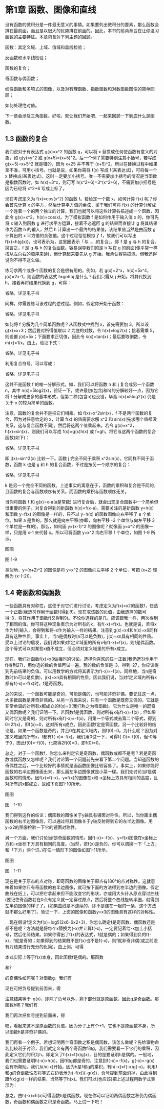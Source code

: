 # 第1章 函数、图像和直线

没有函数的微积分是一件最无意义的事情。如果要列出微积分的要素，那么函数会排在最前面，而且是以很大的优势排在前面的。因此，本书的前两章旨在让你温习函数的主要特征。本章包含对下列主题的回顾。

函数：其定义域、上域、值域和垂线检验；

反函数和水平线检验；

函数的复合；

奇函数与偶函数；

线性函数和多项式的图像，以及对有理函数、指数函数和对数函数图像的简单回顾；

如何处理绝对值。

下一章会涉及三角函数。好啦，就让我们开始吧，一起来回顾一下到底什么是函数。

## 1.3 函数的复合

我们说对于有表达式 g(x)=x^2 的函数 g，可以将 x 替换成任何使函数有意义的对象，如 g(y)=y^2 或 g(x+5)=(x+5)^2。后一个例子需要特别注意小括号，若写成 g(x+5)=x+5^2 就是错的，因为 x+25 并不等于 (x+5)^2。所以在替换过程中如果拿不准，可用小括号。也就是说，如果你需将 f(x) 写成 f(某表达式)，可将每一个 x 替换成(某表达式)，这时一定要加小括号。唯一不需要加小括号的情况是当函数是指数函数时，如 h(x)=3^x，则可写 h(x^2+6)=3^(x^2+6)，不需要加小括号是因为已经将 x^2+6 写成上标了。

现在考虑定义为 f(x)=cos(x^2) 的函数 f。若给定一个数 x，如何计算 f(x) 呢？你会首先计算 x 的平方，然后计算平方值的余弦，鉴于我们可将 f(x) 的计算分解成一个连着一个的两个独立的计算，我们也就可以将这些计算各描述成一个函数，因此令 g(x)=x^2，h(x)=cos(x)。为了模拟函数 f 是如何作用于输入值 x 的，你可先将 x 输入到函数 g 进行求平方运算，接着不必返回 g 的结果而直接让 g 将其结果作为函数 h 的输入，然后 h 计算出一个最终的结果值，该结果值当然是由函数 g 计算出的 x 平方值的余弦值。这个过程恰恰模拟了 f，故我们可以写出 f(x)=h(g(x))，也可表示为，这里圈表示「与……的复合」，即 f 是 g 与 h 的复合。换言之，f 是 g 与 h 的复合函数，容易误导我们的是 h 写在 g 的前面(像平常一样按从左向右的顺序来读)，但计算起来要先从 g 开始。我承认容易搞混，但我还得说你不得不这么做。

练习求两个或多个函数的复合是很有用的。例如，若 g(x)=2^x，h(x)=5x^4，j(x)=2x-1，则函数的表达式 f=gohoj 是什么？我们只需从 j 开始，将其代换到 h，接着再将结果代换到 g，可得：

省略，详见电子书

同样，你需要练习该过程的逆过程。例如，假定你开始于函数：

省略，详见电子书

如何将 f 分解为几个简单函数呢？从函数式中找到 x，首先需要加 3，所以设 g(x)=x+3；然后要对所得值取以 2 为底的对数，令 h(x)=log2(x)；接着需乘 5，则设置 j(x)=5x；下面要求正切值，因此令 k(x)=tan(x)；最后要取倒数，令 m(x)=1/x。由上，验证下式：

省略，详见电子书

利用复合符号，可以写成：

省略，详见电子书

这并不是函数 f 的唯一分解形式。如，我们可以将函数 h 和 j 复合成另一个函数 n，其中 n(x)=5log2(x)，验证一下，或许最初(包含j和h)的分解较好一点，因为它将 f 分解成更多的基本形式，但第二种(包含n)也没错，毕竟 n(x)=5log2(x) 仍是关于 x 的较为简单的函数。

注意，函数的复合并不是把它们相乘。如 f(x)=x^2sin(x)，f 不是两个函数的复合，因为对任意给定的 x，计算 f(x) 的值需要求解 x^2 和 sin(x)(先求哪个值都没关系，这与复合函数不同)，然后将这两个值乘起来。若令 g(x)=x^2，h(x)=sin(x)，则我们可以写成 f(x)=g(x)h(x) 或 f=gh。将它与这两个函数的复合函数(如下)：

省略，详见电子书

即 j(x)=sin^2(x) 比较一下。函数 j 完全不同于乘积 x^2sin(x)，它同样不同于函数，函数 k 也是 g 和 h 的复合函数，不过是按另一个顺序的复合：

省略，详见电子书

k 是另一个完全不同的函数。上述事实的寓意在于，函数的乘积和复合是不同的，且函数的复合与函数顺序有关系，而函数的乘积与函数顺序无关。

当你将函数 f 和 g(x)=x-a(a是常数) 进行复合后，就会出现复合函数中一个简单但很重要的例子。对复合得到的新函数 h(x)=f(x-a)，需要关注的是新函数 y=h(x) 和函数 y=f(x) 的图像是一样的，只不过 y=h(x) 的函数图像向右平移了 a 个单位。如果 a 是负的，那么就是向左平移(亦即，向右平移 -3 个单位与向左平移 3 个单位是一样的)。那么，如何画 y=(x-1)^2 的图像呢？就像画 y=x^2 的图像一样，只是用 x-1 来代替 x。所以可将函数 y=x^2 向右平移 1 个单位，如图 1-9 所示。

图图

图 1-9

类似地，y=(x+2)^2 的图像是将 y=x^2 的图像向左平移 2 个单位，可把 (x+2) 理解为 (x-(-2))。

## 1.4 奇函数和偶函数

一些函数具有对称性，这便于对它们进行讨论。考虑定义为f(x)=x2的函数f，任选一个正数(我选3)作用于函数f(得到9)。现在取该数的负值，由我选择的数可得-3，将其作用于函数f(又得到9)。不论你选择的是几，应该跟我一样，两次得到了相同的值。你可将这种现象表示为对所有的x，有f(-x)=f(x)。也就是说，若将x作为f的输入，会得到和将-x作为输入一样的结果。注意到g(x)=x4和h(x)=x6同样具有这种性质。事实上，当n是偶数时(n可以是负数)，j(x)=xn具有相同的性质。受以上讨论的启发，我们说如果对f定义域里的所有x有f(-x)=f(x)，则f是偶函数。这个等式可以对某些x值不成立，但必须对定义域里的所有x成立。

现在，我们对函数f(x)=x3做相同的讨论。选择你喜欢的任一正数(我仍选3)作用于f(得到27)，用你选的数的负值再试一遍，我的数的负值是-3，得到-27，你应该得到先前结果的负值。可以用数学的方式将其表示为f(-x)=-f(x)。同样地，当n是奇数时(n可以是负数)，j(x)=xn具有相同的性质。因此我们说，当对f定义域内所有x都有f(-x)=-f(x)时，f是奇函数。

总的来说，一个函数可能是奇的，可能是偶的，也可能非奇非偶。要记住这一点，大多数函数是非奇非偶的。从另一方面来说，只有一个函数是既奇又偶的，它就是非常单调的对所有x都成立的f(x)=0(我们称之为零函数)。它为什么是唯一的既奇又偶函数呢？我们证明一下。若函数f是偶函数，则对所有x有f(-x)=f(x)；但如果同时它又是奇的，则对所有x有f(-x)=-f(x)，用第一个等式减去第二个等式，得到0=2f(x)，即f(x)=0，这对所有x成立，因此函数f定是零函数。另一个比较好的结论是，如果一个函数是奇的，并且0在其定义域内，则f(0)=0。为什么呢？因为对定义域里的所有x，f都有f(-x)=-f(x)。我们用0试一下，可得f(-0)=-f(0)，但-0等于0，因此f(0)=-f(0)，化简得2f(0)=0，即f(0)=0。

总之，对于一个函数f，你怎么来判定它是奇函数、偶函数或都不是呢？若是奇函数或偶函数又怎样呢？我们讨论第一个问题前先来看下第二个问题。当知道函数的奇偶性之后，一个比较好的事情就是画函数图像比较容易了。事实上，如果你能将函数的右半边图像画出来，那么画左半边图像就是小菜一碟。我们先讨论当f是偶函数时的情形。因f(x)=f(-x)，y=f(x)的图像在x和-x坐标上方具有相同的高度，且对所有的x都成立，故如下页图1-10所示。

图图

图　1-10

我们得到这样的结论：偶函数的图像关于y轴具有镜面对称性。所以，当你画出偶函数的右半边图像后，可以通过将其图像关于y轴反射得到它的左半边图像。用y=x2的图像检验一下它的镜面对称性。

另一个方面，我们讨论当f是奇函数的情形。因f(-x)=-f(x)，y=f(x)图像在x坐标上方和-x坐标下方具有相同的高度。(当然，若f(x)是负的，你可以调换一下「上方」和「下方」两个词。)在任一情形下的图像如图1-11所示。

图图

图　1-11

现在是关于原点的点对称，即奇函数的图像关于原点有180°的点对称性。这就意味着如果你只有奇函数的右半边图像，就可按下面的方法得到左半边的图像。假定曲线在纸上，可以把它拿起来但不能改变它的形状，亦或用大头针从原点穿过曲线(要记住奇函数若在0点有定义就一定穿过原点，然后将整个曲线旋转半圈，就得到左半边图像的样子了。(如果曲线是不连续的，即不是连在一起的一条，这个方法就不那么好用了)。验证一下，上面的图像和函数y=x3的图像具有这样的对称性。

　现在假设f定义为f(x)=log5(2x6-6x2+3)，你怎么确定f是奇函数、偶函数还是都不是呢？方法就是将每个x替换为(-x)并计算f(-x)，一定要记着给-x加上小括号，然后化简结果。如果你得出了f(x)的表达式，f就是偶的；如果得到负的f(-x)，f就是奇的；如果得到的结果既不是f(x)也不是f(-x)，则f就非奇非偶(或之前没有对结果进行充分的化简)。由上例，可得



本式实际上等于f(x)本身，因此函数f是偶的。那函数

和?

的奇偶性如何呢？对函数g，我们有



现在可把负号提到前面来，得



注意结果等于-g(x)，即除了负号以外，剩下部分就是原函数，因此g是奇函数。那函数h呢？我们有



我们再次把负号提到前面来，得



嗯，看起来这不是原函数的负值，因为分子上有个+1，它也不是原函数本身，所以函数h是非奇非偶的。

我们再看一个例子。若想证明两个奇函数之积是偶函数，该怎么做呢？先给事物命名比较利于讨论，我们就定义有两个奇函数f和g，我们需要看一下它们的乘积，因此定义它们的积为h，即定义了h(x)=f(x)g(x)，目的是要证明h是偶的。一般地，我们也需要证明h(-x)=h(x)。因f和g都是奇的，注意到f(-x)=-f(x)，g(-x)=-g(x)会有所帮助。我们从h(-x)开始，因为h是f和g的乘积，有h(-x)=f(-x)g(-x)，利用f和g的奇函数性质将等式右边表示为(-f(x))(-g(x))，负号提到前面消掉，由此得到跟f(x)g(x)一样的结果，当然等于h(x)。我们可以(也应该)把上述过程用数学式表示为：

总之，由h(-x)=h(x)可得函数h是偶函数。现在你可以证明两偶函数之积仍为偶函数，奇函数和偶函数之积是奇函数。马上试一下吧！
